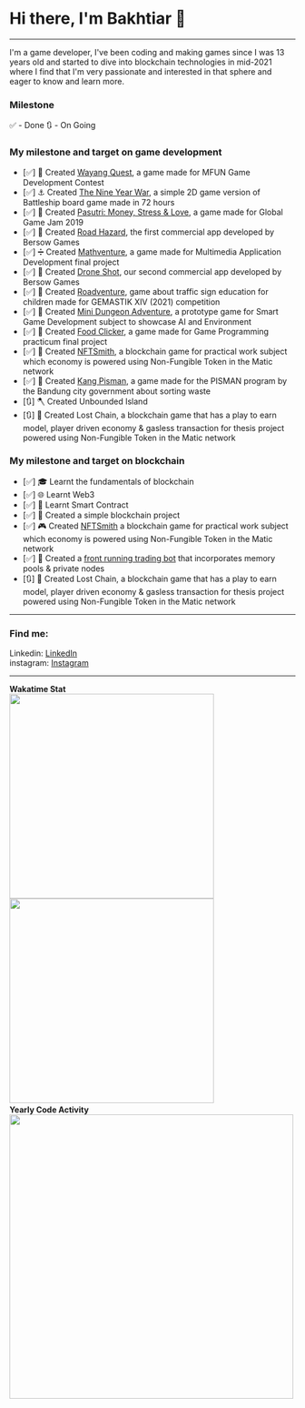 # Hi there, I'm **Bakhtiar** 👋
---
I'm a game developer, I've been coding and making games since I was 13 years old and started to dive into blockchain technologies in mid-2021 where I find that I'm very passionate and interested in that sphere and eager to know and learn more.

### Milestone ###
✅ - Done
🔃 - On Going

### My milestone and target on game development
- [✅] 🎎 Created [Wayang Quest][wayang-quest], a game made for MFUN Game Development Contest
- [✅] ⚓ Created [The Nine Year War][nine-year-war], a simple 2D game version of Battleship board game made in 72 hours
- [✅] 💸 Created [Pasutri: Money, Stress & Love][pasutri], a game made for Global Game Jam 2019
- [✅] 🚗 Created [Road Hazard][road-hazard], the first commercial app developed by Bersow Games
- [✅] ➗ Created [Mathventure][mathventure], a game made for Multimedia Application Development final project
- [✅] 🚁 Created [Drone Shot][droneshot], our second commercial app developed by Bersow Games
- [✅] 🚸 Created [Roadventure][roadventure], game about traffic sign education for children made for GEMASTIK XIV (2021) competition
- [✅] 🏹 Created [Mini Dungeon Adventure][mini-dungeon-adventure], a prototype game for Smart Game Development subject to showcase AI and Environment
- [✅] 🥞 Created [Food Clicker][food-clicker], a game made for Game Programming practicum final project
- [✅] 🔗 Created [NFTSmith][nftsmith], a blockchain game for practical work subject which economy is powered using Non-Fungible Token in the Matic network
- [✅] 🤺 Created [Kang Pisman][kang-pisman], a game made for the PISMAN program by the Bandung city government about sorting waste
- [🔃] 🪓 Created Unbounded Island
- [🔃] 🔗 Created Lost Chain, a blockchain game that has a play to earn model, player driven economy & gasless transaction for thesis project powered using Non-Fungible Token in the Matic network 

### My milestone and target on blockchain
- [✅] 🎓 Learnt the fundamentals of blockchain
- [✅] 🌐 Learnt Web3
- [✅] 📝 Learnt Smart Contract
- [✅] 🔗 Created a simple blockchain project
- [✅] 🎮 Created [NFTSmith][nftsmith] a blockchain game for practical work subject which economy is powered using Non-Fungible Token in the Matic network
- [✅] 🤖 Created a [front running trading bot][front-running-tb] that incorporates memory pools & private nodes
- [🔃] 🔗 Created Lost Chain, a blockchain game that has a play to earn model, player driven economy & gasless transaction for thesis project powered using Non-Fungible Token in the Matic network 
---
### Find me:
Linkedin: [LinkedIn][linkedin]<br>
instagram: [Instagram][instagram]

---
**Wakatime Stat<br>**
<image src="https://wakatime.com/share/@bakhtiar/670d4ca0-c124-4893-930c-96d2ffc7f778.svg" height=360/>
<image src="https://wakatime.com/share/@bakhtiar/8630cba8-6c0a-46f9-82ce-080712c1b8b5.svg" height=360/>
**<br>Yearly Code Activity<br>**
<image src="https://wakatime.com/share/@bakhtiar/d3dac794-b7c3-4bd4-8c8f-1e352e29b199.svg" height=500/>

[nftsmith]: https://drive.google.com/drive/folders/1S50K5nRmo1aMsHqbaPFVhrea2siRBFJq?usp=sharing
[wayang-quest]: https://drive.google.com/drive/folders/1yBUN-pi9_KX-A1ChHxozGxHTa6GqVI_k
[nine-year-war]: https://drive.google.com/drive/folders/1MorUrKeVnzK5ySeQmGM4mAXlIYvxPqQO
[pasutri]: https://globalgamejam.org/2019/games/pasutri-money-stress-love
[road-hazard]: https://play.google.com/store/apps/details?id=com.bersowgames.roadhazard
[mathventure]: https://drive.google.com/file/d/1l_W_JQP6Yum6euyuMm4dgOrM5xL6K3hl
[droneshot]: https://play.google.com/store/apps/details?id=com.bersowgames.droneshot
[roadventure]: https://drive.google.com/file/d/1KOANH-0C1M-RMpjV95nkVzUPbvYVR_zv/view
[mini-dungeon-adventure]: https://drive.google.com/drive/folders/1r8a40Yh1aaTtc8KeUQ-NKdJ75d9bwRTX?usp=sharing
[food-clicker]: https://drive.google.com/drive/folders/1gVCt19bA20JOEjAkEJlJ_EvKUG1lPgEN?usp=sharing
[front-running-tb]: https://bakhtiar-id.github.io/dhs-website/
[kang-pisman]: https://drive.google.com/file/d/1fWMt1qyTAu27Cld4hUt156i5YwzqBk_0/view
[nftsmith]: https://drive.google.com/drive/folders/1S50K5nRmo1aMsHqbaPFVhrea2siRBFJq

[linkedin]: https://www.linkedin.com/in/bakhtiar-id/
[instagram]: https://www.instagram.com/bakh.tiar/
